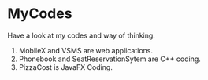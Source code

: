 # MyCodes

Have a look at my codes and way of thinking.

1. MobileX and VSMS are web applications.
2. Phonebook and SeatReservationSytem are C++ coding.
3. PizzaCost is JavaFX Coding.
